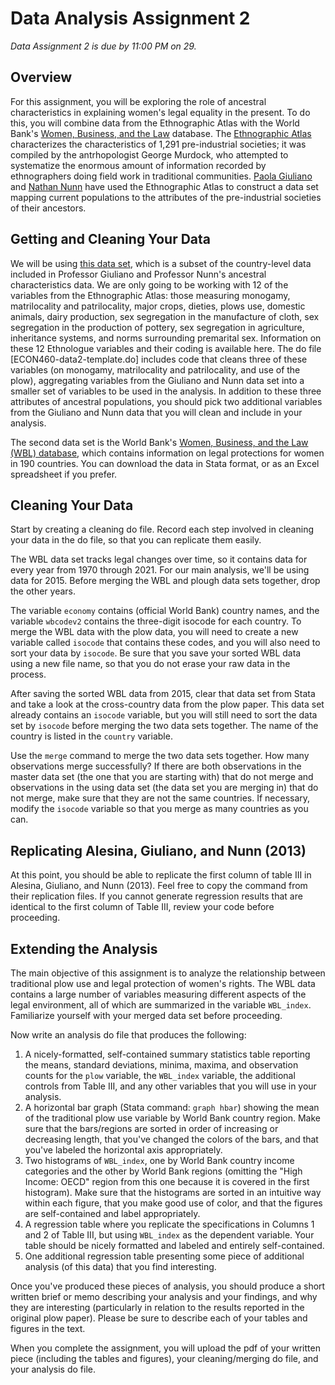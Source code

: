 # Data Analysis Assignment 2

_Data Assignment 2 is due by 11:00 PM on 29._

## Overview

For this assignment, you will be exploring the role of ancestral characteristics in explaining women's legal equality in the present.  To do this, 
you will combine data from the Ethnographic Atlas with the World Bank's 
[Women, Business, and the Law](https://wbl.worldbank.org/en/wbl) database.  The [Ethnographic Atlas](https://d-place.org/contributions/EA) 
characterizes the characteristics of 1,291 pre-industrial societies; it was compiled by the antrhopologist George Murdock, who attempted 
to systematize the enormous amount of information recorded by ethnographers doing field work in traditional communities.  [Paola Giuliano](https://www.anderson.ucla.edu/faculty-and-research/global-economics-and-management/faculty/giuliano) and 
[Nathan Nunn](https://nathannunn.arts.ubc.ca/) have used the Ethnographic Atlas to construct a data set mapping current populations to 
the attributes of the pre-industrial societies of their ancestors.  

## Getting and Cleaning Your Data

We will be using [this data set](ECON460-Giuliano-Nunn-data.dta), which is a subset of the country-level data included in 
Professor Giuliano and Professor Nunn's ancestral characteristics data.  We are only going to be working with 12 of the variables from 
the Ethnographic Atlas:  those measuring monogamy, matrilocality and patrilocality, major crops, dieties, plows use, domestic animals, dairy production, 
sex segregation in the manufacture of cloth, sex segregation in the production of pottery, sex segregation in agriculture, inheritance systems, and 
norms surrounding premarital sex.  Information on these 12 Ethnologue variables and their coding is available here.  The do file 
[ECON460-data2-template.do] includes code that cleans three of these variables (on monogamy, matrilocality and patrilocality, and use of the plow), 
aggregating variables from the Giuliano and Nunn data set into a smaller set of variables to be used in the analysis.  In addition to these three 
attributes of ancestral populations, you should pick two additional variables from the Giuliano and Nunn data that you will clean and include in 
your analysis.

The second data set is the World Bank's [Women, Business, and the Law (WBL) database](https://wbl.worldbank.org/en/wbl-data), 
which contains information on legal protections for women in 190 countries.  You can download the data in Stata format, 
or as an Excel spreadsheet if you prefer.

## Cleaning Your Data

Start by creating a cleaning do file.  Record each step involved in cleaning your data in the do file, 
so that you can replicate them easily.  

The WBL data set tracks legal changes over time, so it contains data for every year from 1970 through 2021.  For our main analysis, 
we'll be using data for 2015.  Before merging the WBL and plough data sets together, drop the other years.

The variable `economy` contains (official World Bank) country names, and the variable `wbcodev2` contains the three-digit 
isocode for each country.  To merge the WBL data with the plow data, you will need to create a new variable called 
`isocode` that contains these codes, and you will also need to sort your data by `isocode`.  Be sure that you save 
your sorted WBL data using a new file name, so that you do not erase your raw data in the process.

After saving the sorted WBL data from 2015, clear that data set from Stata and take a look at the cross-country data 
from the plow paper.  This data set already contains an `isocode` variable, but you will still need to sort the data set 
by `isocode` before merging the two data sets together.  The name of the country is listed in the `country` variable.  

Use the `merge` command to merge the two data sets together.  How many observations merge successfully?  If there are 
both observations in the master data set (the one that you are starting with) that do not merge and observations in 
the using data set (the data set you are merging in) that do not merge, make sure that they are not the same countries.  If 
necessary, modify the `isocode` variable so that you merge as many countries as you can.

## Replicating Alesina, Giuliano, and Nunn (2013)

At this point, you should be able to replicate the first column of table III in 
Alesina, Giuliano, and Nunn (2013).  Feel free to copy the command from their 
replication files.  If you cannot generate regression results that are identical to 
the first column of Table III, review your code before proceeding.

## Extending the Analysis

The main objective of this assignment is to analyze the relationship between 
traditional plow use and legal protection of women's rights.  The WBL data contains 
a large number of variables measuring different aspects of the legal environment, 
all of which are summarized in the variable `WBL_index`.  Familiarize yourself with 
your merged data set before proceeding.  

Now write an analysis do file that produces the following:

1. A nicely-formatted, self-contained summary statistics table reporting the means, standard deviations, minima, maxima, and observation counts for the `plow` variable, the `WBL_index` variable, the additional controls from Table III, and any other variables that you will use in your analysis.
2. A horizontal bar graph (Stata command:  `graph hbar`) showing the mean of the traditional plow use variable by World Bank country region.  Make sure that the bars/regions are sorted in order of increasing or decreasing length, that you've changed the colors of the bars, and that you've labeled the horizontal axis appropriately.
3. Two histograms of `WBL_index`, one by World Bank country income categories and the other by World Bank regions (omitting the "High Income:  OECD" region from this one because it is covered in the first histogram).  Make sure that the histograms are sorted in an intuitive way within each figure, that you make good use of color, and that the figures are self-contained and label appropriately.
4. A regression table where you replicate the specifications in Columns 1 and 2 of Table III, but using `WBL_index` as the dependent variable.  Your table should be nicely formatted and labeled and entirely self-contained.
5. One additional regression table presenting some piece of additional analysis (of this data) that you find interesting.

Once you've produced these pieces of analysis, you should produce a short written brief or memo describing your analysis and your findings, and why they are interesting (particularly in relation to the results reported in the original plow paper).  Please be sure to describe each of your tables and figures in the text.  

When you complete the assignment, you will upload the pdf of your written piece (including the tables and figures), your cleaning/merging do file, and your analysis do file.





